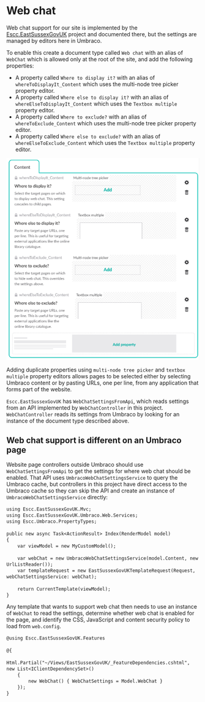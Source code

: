 # Web chat

Web chat support for our site is implemented by the [Escc.EastSussexGovUK](https://github.com/east-sussex-county-council/Escc.EastSussexGovUK/blob/master/WebChat.md) project and documented there, but the settings are managed by editors here in Umbraco.  

To enable this create a document type called `Web chat` with an alias of `WebChat` which is allowed only at the root of the site, and add the following properties:

*  A property called `Where to display it?` with an alias of `whereToDisplayIt_Content` which uses the multi-node tree picker property editor.
*  A property called `Where else to display it?` with an alias of `whereElseToDisplayIt_Content` which uses the `Textbox multiple` property editor.
*  A property called `Where to exclude?` with an alias of `whereToExclude_Content` which uses the multi-node tree picker property editor.
*  A property called `Where else to exclude?` with an alias of `whereElseToExclude_Content` which uses the `Textbox multiple` property editor.

![Properties of the 'Web chat' document type](WebChat.png)

Adding duplicate properties using `multi-node tree picker` and `textbox multiple` property editors allows pages to be selected either by selecting Umbraco content or by pasting URLs, one per line, from any application that forms part of the website.

`Escc.EastSussexGovUK` has `WebChatSettingsFromApi`, which reads settings from an API implemented by `WebChatController` in this project. `WebChatController` reads its settings from Umbraco by looking for an instance of the document type described above.

## Web chat support is different on an Umbraco page

Website page controllers outside Umbraco should use `WebChatSettingsFromApi` to get the settings for where web chat should be enabled. That API uses `UmbracoWebChatSettingsService` to query the Umbraco cache, but controllers in this project have direct access to the Umbraco cache so they can skip the API and create an instance of `UmbracoWebChatSettingsService` directly:

	using Escc.EastSussexGovUK.Mvc;
	using Escc.EastSussexGovUK.Umbraco.Web.Services;
	using Escc.Umbraco.PropertyTypes;

	public new async Task<ActionResult> Index(RenderModel model)
    {
		var viewModel = new MyCustomModel();

		var webChat = new UmbracoWebChatSettingsService(model.Content, new UrlListReader());
		var templateRequest = new EastSussexGovUKTemplateRequest(Request, webChatSettingsService: webChat);

        return CurrentTemplate(viewModel);
	} 

Any template that wants to support web chat then needs to use an instance of `WebChat` to read the settings, determine whether web chat is enabled for the page, and identify the CSS, JavaScript and content security policy to load from `web.config`.

	@using Escc.EastSussexGovUK.Features

	@{
		Html.Partial("~/Views/EastSussexGovUK/_FeatureDependencies.cshtml", new List<IClientDependencySet>()
	    {
	        new WebChat() { WebChatSettings = Model.WebChat }
	    });
	}